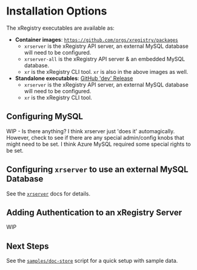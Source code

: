 # Installation Options

The xRegistry executables are available as:
- **Container images**: [`https://github.com/orgs/xregistry/packages`](https://github.com/orgs/xregistry/packages)
  - `xrserver` is the xRegistry API server, an external MySQL database will
    need to be configured.
  - `xrserver-all` is the xRegistry API server & an embedded MySQL database.
  - `xr` is the xRegistry CLI tool. `xr` is also in the above images as well.
- **Standalone executables**: [GitHub 'dev' Release](https://github.com/xregistry/server/releases/tag/dev)
  - `xrserver` is the xRegistry API server, an external MySQL database will
    need to be configured.
  - `xr` is the xRegistry CLI tool.

## Configuring MySQL

WIP - Is there anything? I think xrserver just 'does it' automagically.
However, check to see if there are any special admin/config knobs that might
need to be set. I think Azure MySQL required some special rights to be set.

## Configuring `xrserver` to use an external MySQL Database

See the [`xrserver`](xrserver_help.md) docs for details.

## Adding Authentication to an xRegistry Server

WIP

## Next Steps

See the [`samples/doc-store`](../samples/doc-store) script for a quick setup
with sample data.
